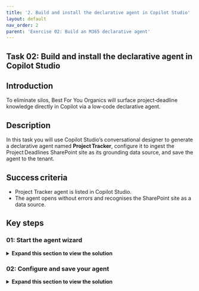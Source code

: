 ```yaml
---
title: '2. Build and install the declarative agent in Copilot Studio'
layout: default
nav_order: 2
parent: 'Exercise 02: Build an M365 declarative agent'
---
```



## Task 02: Build and install the declarative agent in Copilot Studio 

## Introduction

To eliminate silos, Best For You Organics will surface project‑deadline knowledge directly in Copilot via a low‑code declarative agent.

## Description

In this task you will use Copilot Studio’s conversational designer to generate a declarative agent named **Project Tracker**, configure it to ingest the Project Deadlines SharePoint site as its grounding data source, and save the agent to the tenant.

## Success criteria

 - Project Tracker agent is listed in Copilot Studio.
 - The agent opens without errors and recognises the SharePoint site as a data source.

## Key steps

### 01: Start the agent wizard 

<details markdown="block"> 
  <summary><strong>Expand this section to view the solution</strong></summary> 

1. Open a new browser tab and go to [Copilot Studio](www.copilotstudio.com) and sign in with your credentials. 

1. On the left pane, select **Copilots**. 

1. Select **Copilot for Microsoft 365**. 

    ![yn2q2v87.jpg](../../media/yn2q2v87.jpg)

    {: .note }
    > Notice the section called **Agents**, this is our starting point. 

1. In the **Agents** section, select **Add**. 

    ![+add.jpg](../../media/+add.jpg) 

    {: .note }
    > In the **Agents** section of Copilot Studio, you’ll find two options in the upper-right corner to configure your agent, allowing for flexibility based on your preference: 
    > 
    > **Conversational Configuration**:  
    > Select this option to leverage a guided, conversational experience. Here, you can simply describe what you’d like to create, and Copilot Studio will automatically populate the necessary fields and properties based on your input. 
    > 
    > **Skip to Configuration**:  
    > Choose this option to bypass the guided setup and jump directly to the configuration page, where you can manually enter all agent properties yourself.  
    > We’ll use the conversational approach to handle deadlines for a project. 

1. Create an agent that can help track deadlines for a project by entering the following into the prompt: 

    ```
    I want to create an agent that can help me track the software projects created by my company.  
    ``` 

    {: .note }
    > Behind the scenes, Copilot Studio gathers all the necessary information to populate the agent’s configuration automatically. With these details in place, my Copilot is now set up to efficiently track deadlines.  

1. Notice that your Copilot is asking you to confirm if the name of you Agent should be **Project Tracker**.

1. Type into the prompt:

	```
    Yes
	```

1. Inform the Copilot of the tone you wish to use for responses. 

    ```
    Please answer in a professional but simple way. 
    ``` 

    {: .note }
    > Copilot Studio is now ingesting this information to fine-tune the instructions that the declarative agent will use behind the scenes. 

1. Review the response and notice the final question. **Are there any topics or tasks this copilot shouldn't help with?** 

1. Respond by entering the following: 

    ```
    Please help only with questions around the software projects created by my company. 
    ``` 

    {: .note }
    > For example, we can ensure that this declarative agent is tailored to assist only with the specific topic we want to cover, rather than responding to any general questions that might be asked. 

1. Now that the project has been finalized, in the upper-right of the page, select **Create**.  

    {: .note }
    > Now, you'll observe how previous discussions within Copilot Studio translate into a series of configurable options and properties, collectively defining your declarative agent. Please allow a few moments for the system to compile and streamline these configurations. 

1. Notice how the conversation with the compiler Studio was translated into the **Agent name**, **Description**, **Instructions**, and **Starter prompts**: 

    - Agent name: Name of the project 

    - Description: Purpose of the project 

    - Instructions: Guidance that the declarative agent will follow when it needs to respond to the user 

    - Starter prompts: Suggested prompts that will be displayed to the user when it will open up the declarative agent 

    - Knowledge: Data used to inform and improve AI-generated responses 

    {: .important }
    > In addition to configuration, there are two other essential operations we can perform with a declarative agent: defining its knowledge base and setting up actions. 
    > 
    > Defining the knowledge base determines the types of data, files, and resources the Copilot can access to generate responses. By default, the agent uses only the model’s internal knowledge.  
    >However, we can expand its scope by allowing access to external sources, such as SharePoint sites or Graph connector sources, enhancing its ability to provide relevant insights. 
    > 
    > For instance, if you have a SharePoint site containing a document with key deadlines for the Contoso project, then by granting the agent access to this site, you can ensure it can pull in these specific project deadlines when needed. 

</details>

### 02: Configure and save your agent

<details markdown="block"> 
  <summary><strong>Expand this section to view the solution</strong></summary> 
 
1. In the **Knowledge** section, select **+ Add knowledge**. 

    {: .important }
    > Take note of the available knowledge sources. Here, you can connect to SharePoint sites or other Graph connector sources for the declarative agent to generate responses. 
    >  
    > These sections also allow you to limit Copilot’s knowledge to specific sources, ensuring it uses only the selected information rather than all available knowledge.  
    > 
    > Once configured, permissions for this agent can be set up to reuse any added knowledge sources for different topics as needed. 

1. Select **SharePoint**. 

    ![sharepoint1.jpg](../../media/sharepoint1.jpg) 

1. In the **Enter URL of the SharePoint site** filed, enter the URL of the SharePoint site you created at the beginning of this exercise (**@lab.Variable(URL)**) and then select **Add**. 

    {: .warning }
    > Reminder: If you stored the URL in Notepad, replace the token @lab.Variable(URL) with the actual URL of your SharePoint site. 

1. On the Add SharePoint window, select **Add**. 

    {: .note }
    > Once SharePoint is added, Copilot will use it exclusively as its data source. 

1. In the **Additional settings** section, you'll find a **Web browsing** option.  

    {: .important }
    > By toggling this on or off, you can control whether Copilot—your declarative agent—can use information from the web in its responses, in addition to its internal sources. 

    ![g0xn4ok4.jpg](../../media/g0xn4ok4.jpg)

1. In the **Actions** section, you can add plugins to extend Copilot's capabilities. 

    {: .note }
    > More on this feature in later labs. 

1. In the upper-right, select **Test** to test Copilot and ensure it responds appropriately. Try a few sample prompts to verify its accuracy and functionality. 

    ![copilotPrompt.jpg](../../media/copilotPrompt.jpg) 

1. When you’re satisfied with the configuration and testing, select **Publish** in the upper-right to make the agent available in Microsoft 365 and Teams. 

1. On the **Publish agent** dialog, there are some properties that can be customized. Update the following: 

    | Item | Value | 
    |:---------|:---------| 
    | Short description   | **This is a project that deadline tracker agent**   | 
    | Developer name   | **Custom Developer**   | 

1. Select **Publish**. 

    ![PublishAgent.jpg](../../media/PublishAgent.jpg) 

    {: .note }
    > The publishing process will begin, and you’ll be presented with several options to distribute and deploy your agent. 

1. In the **Availability options** dialog, under **Share link**, you can select **Copy** to send the link directly, allowing recipients to paste it into their browser to access the Teams store and download the agent. 

1. Under **User access**, select **Show to my teammates and shared users** to view sharing options for people within your organization. 

1. Review the **Share agent** dialog and then select **Cancel**. 

1. Under **User access**, select **Show to everyone in my org** to share with the entire organization. 

    {: .important }
    > Selecting the option to share with everyone triggers an approval workflow for the M365 tenant's IT administrator.  
    > 
    > The administrator will need to access the Admin Center, navigate to Integrated Apps, and locate the request to publish the agent organization-wide.  
    > 
    > Unlike other sharing options, publishing an agent to the entire organization adds it to the internal catalog, making it available across the company. 

    {: .note }
    > Shared apps can be found in **Teams**. In the left pane, go to **Apps** then select **Built for your org**. All declarative Copilots will be found here if published to the organization. 

1. Review the information in the window, and select **Cancel**. 

    ![shareWithOrg.jpg](../../media/shareWithOrg.jpg) 

1. There is also an option to upload the agent directly as a custom app into Microsoft Copilot by downloading the agent as a .zip file. Now we’ll share the link to manually install the agent on the tenant. 

1. In the **Share link** section of the **Availability options** dialog, select **Copy**. 

1. Open a new browser tab, paste the link, and visit the URL to manually install the agent in the tenant. 

1. If prompted, select the Teams web client.   

1. Select **Add** to add the agent. 

    ![addTracker.jpg](../../media/addTracker.jpg) 

1. Once the agent is added, in the left pane, select the **App Launcher** icon and then select **Microsoft 365 Copilot**. 

	{: .note }
    > The **App Launcher** icon appears above the **Home** icon.

    ![5sq32qrr.jpg](../../media/5sq32qrr.jpg)

1. In the left pane, select **Copilot**. Then, in the right pane, in the **Agents** section, select **Project Tracker**.

    {: .note }
    > Your declarative agent is now ready for use. You can test the agent by asking a question that pulls data from one of your specified knowledge sources. 

1. In the prompt, enter the following: 

    ```
    I'm looking for information about TaskMaster Pro. 
    ``` 

{: .important } 
> When creating a declarative agent with the Copilot Studio experience, there are flexible ways to begin, either through a conversational setup or direct configuration. We focused on the knowledge aspect, showing how questions can be answered based on specific data sources, rather than the entire Microsoft 365 dataset. 
> We also reviewed publishing options and briefly introduced the Actions feature, which allows further customization of a declarative agent's capabilities. 

</details>